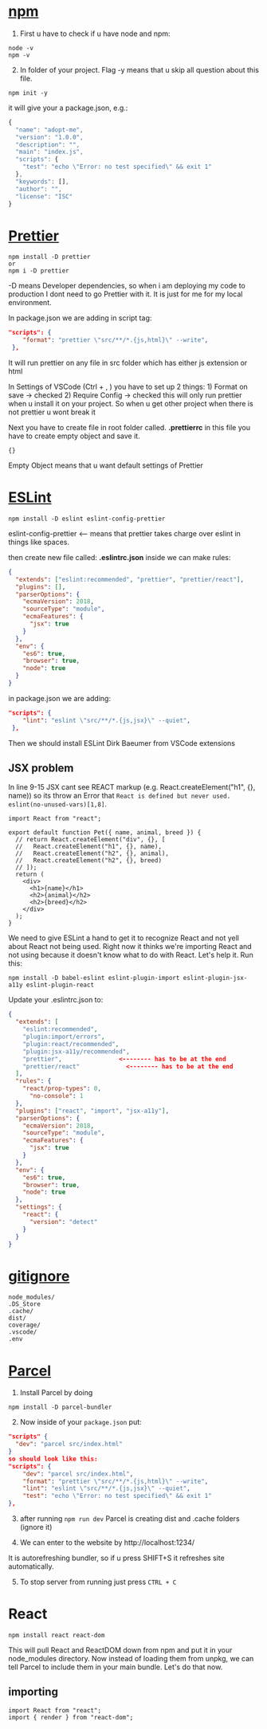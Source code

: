 # [npm](https://btholt.github.io/complete-intro-to-react-v5/eslint-prettier) 

1) First u have to check if u have node and npm:

```
node -v
npm -v
```

2) In folder of your project. Flag -y means that u skip all question about this file.

```
npm init -y
```

it will give your a package.json, e.g.:

```javascript
{
  "name": "adopt-me",
  "version": "1.0.0",
  "description": "",
  "main": "index.js",
  "scripts": {
    "test": "echo \"Error: no test specified\" && exit 1"
  },
  "keywords": [],
  "author": "",
  "license": "ISC"
}

```

# [Prettier](https://btholt.github.io/complete-intro-to-react-v5/eslint-prettier)

```
npm install -D prettier
or
npm i -D prettier
```

-D means Developer dependencies, so when i am deploying my code to production I dont need to go Prettier with it. It is just for me for my local environment.

In package.json we are adding in script tag:

```json
"scripts": {
    "format": "prettier \"src/**/*.{js,html}\" --write",
 },
```

It will run prettier on any file in src folder which has either js extension or html

In Settings of VSCode (Ctrl + , ) you have to set up 2 things:
	1) Format on save -> checked
	2) Require Config -> checked          this will only run prettier when u install it on your project. So when u get other project when there is not prettier u wont break it

Next you have to create file in root folder called.
**.prettierrc**
in this file you have to create empty object and save it. 

```
{}
```

Empty Object means that u want default settings of Prettier

# [ESLint](https://btholt.github.io/complete-intro-to-react-v5/eslint-prettier)

```
npm install -D eslint eslint-config-prettier
```

eslint-config-prettier       <-- means that prettier takes charge over eslint in things like spaces.

then create new file called:
**.eslintrc.json**
inside we can make rules:

```json
{
  "extends": ["eslint:recommended", "prettier", "prettier/react"],
  "plugins": [],
  "parserOptions": {
    "ecmaVersion": 2018,
    "sourceType": "module",
    "ecmaFeatures": {
      "jsx": true
    }
  },
  "env": {
    "es6": true,
    "browser": true,
    "node": true
  }
}
```

in package.json we are adding:

```json
"scripts": {
    "lint": "eslint \"src/**/*.{js,jsx}\" --quiet",
 },
```

Then we should install ESLint Dirk Baeumer from VSCode extensions

## JSX problem

In line 9-15 JSX cant see REACT markup (e.g. React.createElement("h1", {}, name)) so its throw an Error that `React is defined but never used. eslint(no-unused-vars)[1,8]`. 

```react
import React from "react";

export default function Pet({ name, animal, breed }) {
  // return React.createElement("div", {}, [
  //   React.createElement("h1", {}, name),
  //   React.createElement("h2", {}, animal),
  //   React.createElement("h2", {}, breed)
  // ]);
  return (
    <div>
      <h1>{name}</h1>
      <h2>{animal}</h2>
      <h2>{breed}</h2>
    </div>
  );
}

```

We need to give ESLint a hand to get it to recognize React and not yell about React not being used. Right now it thinks we're importing React and not using because it doesn't know what to do with React. Let's help it. Run this:

```command
npm install -D babel-eslint eslint-plugin-import eslint-plugin-jsx-a11y eslint-plugin-react
```

Update your .eslintrc.json to:

```json
{
  "extends": [
    "eslint:recommended",
    "plugin:import/errors",
    "plugin:react/recommended",
    "plugin:jsx-a11y/recommended",
    "prettier",                <-------- has to be at the end
    "prettier/react"			 <-------- has to be at the end
  ],
  "rules": {
    "react/prop-types": 0,
      "no-console": 1
  },
  "plugins": ["react", "import", "jsx-a11y"],
  "parserOptions": {
    "ecmaVersion": 2018,
    "sourceType": "module",
    "ecmaFeatures": {
      "jsx": true
    }
  },
  "env": {
    "es6": true,
    "browser": true,
    "node": true
  },
  "settings": {
    "react": {
      "version": "detect"
    }
  }
}
```



# [gitignore](https://btholt.github.io/complete-intro-to-react-v5/eslint-prettier)

```
node_modules/
.DS_Store
.cache/
dist/
coverage/
.vscode/
.env
```

# [Parcel](https://btholt.github.io/complete-intro-to-react-v5/parcel)

1) Install Parcel by doing 

```
npm install -D parcel-bundler
```

2) Now inside of your `package.json` put:

```json
"scripts" {
  "dev": "parcel src/index.html"
}
so should look like this:
"scripts": {
    "dev": "parcel src/index.html",
    "format": "prettier \"src/**/*.{js,html}\" --write",
    "lint": "eslint \"src/**/*.{js,jsx}\" --quiet",
    "test": "echo \"Error: no test specified\" && exit 1"
},
```

3) after running `npm run dev` Parcel is creating dist and .cache folders (ignore it)

4) We can enter to the website by http://localhost:1234/

It is autorefreshing bundler, so if u press SHIFT+S it refreshes site automatically.

5) To stop server from running just press `CTRL + C`

# React

```
npm install react react-dom
```

This will pull React and ReactDOM down from npm and put it in your node_modules directory. Now instead of loading them from unpkg, we can tell Parcel to include them in your main bundle. Let's do that now.

## importing

```react
import React from "react";
import { render } from "react-dom";
```

















